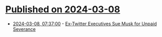 # [Published on 2024-03-08](index.md)

* [2024-03-08, 07:37:00](https://soylentnews.org/article.pl?sid=24/03/07/118201&from=rss) - [Ex-Twitter Executives Sue Musk for Unpaid Severance](https://soylentnews.org/article.pl?sid=24/03/07/118201&from=rss)
